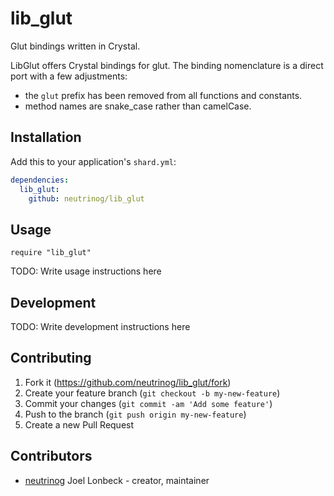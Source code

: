 # lib_glut

Glut bindings written in Crystal.

LibGlut offers Crystal bindings for glut.
The binding nomenclature is a direct port with a few adjustments:

* the `glut` prefix has been removed from all functions and constants.
* method names are snake_case rather than camelCase.

## Installation

Add this to your application's `shard.yml`:

```yaml
dependencies:
  lib_glut:
    github: neutrinog/lib_glut
```

## Usage

```crystal
require "lib_glut"
```

TODO: Write usage instructions here

## Development

TODO: Write development instructions here

## Contributing

1. Fork it (<https://github.com/neutrinog/lib_glut/fork>)
2. Create your feature branch (`git checkout -b my-new-feature`)
3. Commit your changes (`git commit -am 'Add some feature'`)
4. Push to the branch (`git push origin my-new-feature`)
5. Create a new Pull Request

## Contributors

- [neutrinog](https://github.com/neutrinog) Joel Lonbeck - creator, maintainer
